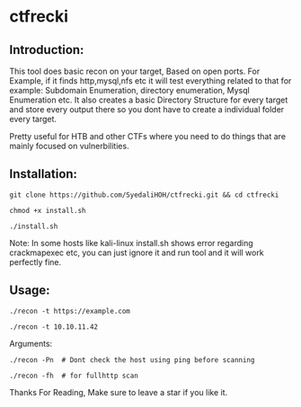 # ctfrecki

## Introduction:

This tool does basic recon on your target, Based on open ports.
For Example, if it finds http,mysql,nfs etc it will test everything related to that for example: Subdomain Enumeration, directory enumeration, Mysql Enumeration etc.
It also creates a basic Directory Structure for every target and store every output there so you dont have to create a individual folder every target.

Pretty useful for HTB and other CTFs where you need to do things that are mainly focused on vulnerbilities.

## Installation:

```git clone https://github.com/SyedaliHOH/ctfrecki.git && cd ctfrecki```

```chmod +x install.sh```

```./install.sh```

Note: In some hosts like kali-linux install.sh shows error regarding crackmapexec etc, you can just ignore it and run tool and it will work perfectly fine.

## Usage:

```./recon -t https://example.com```

```./recon -t 10.10.11.42```

Arguments:

```./recon -Pn  # Dont check the host using ping before scanning```

```./recon -fh  # for fullhttp scan```


Thanks For Reading, Make sure to leave a star if you like it.
